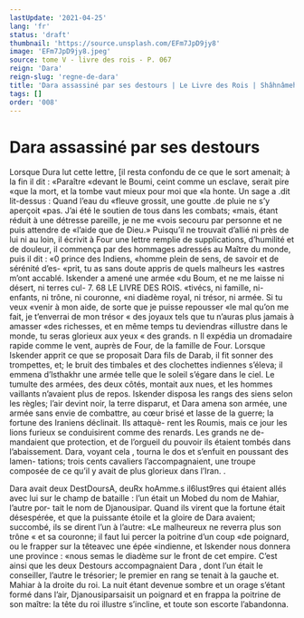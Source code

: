 ```yaml
---
lastUpdate: '2021-04-25'
lang: 'fr'
status: 'draft'
thumbnail: 'https://source.unsplash.com/EFm7JpD9jy8'
image: 'EFm7JpD9jy8.jpeg'
source: tome V - livre des rois - P. 067
reign: 'Dara'
reign-slug: 'regne-de-dara'
title: 'Dara assassiné par ses destours | Le Livre des Rois | Shâhnâmeh'
tags: []
order: '008'
---
```


# Dara assassiné par ses destours

Lorsque Dura lut cette lettre, [il resta confondu de ce que le sort amenait; à la fin il dit : «Paraître «devant le Boumi, ceint comme un esclave, serait pire «que la mort, et la tombe vaut mieux pour moi que «la honte. Un sage a .dit lit-dessus : Quand l’eau du «fleuve grossit, une goutte .de pluie ne s’y aperçoit
«pas. J’ai été le soutien de tous dans les combats;
«mais, étant réduit à une détresse pareille, je ne me
«vois secouru par personne et ne puis attendre de «l’aide que de Dieu.» Puisqu’il ne trouvait d’allié ni
près de lui ni au loin, il écrivit à Four une lettre
remplie de supplications, d’humilité et de douleur,
il commença par des hommages adressés au Maître
du monde, puis il dit : «0 prince des Indiens, «homme plein de sens, de savoir et de sérénité d’es-
«prit, tu as sans doute appris de quels malheurs les «astres m’ont accablé. Iskender a amené une armée
«du Boum, et ne me laisse ni désert, ni terres cul- 7.
68 LE LIVRE DES ROIS.
«tivécs, ni famille, ni- enfants, ni trône, ni couronne,
«ni diadème royal, ni trésor, ni armée. Si tu veux «venir à mon aide, de sorte que je puisse repousser «le mal qu’on me fait, je t’enverrai de mon trésor
« des joyaux tels que tu n’auras plus jamais à amasser
«des richesses, et en même temps tu deviendras «illustre dans le monde, tu seras glorieux aux yeux « des grands. n Il expédia un dromadaire rapide comme le vent, auprès de Four, de la famille de Four.
Lorsque Iskender apprit ce que se proposait Dara fils de Darab, il fit sonner des trompettes, et; le bruit des timbales et des clochettes indiennes s’éleva; il emmena d’lsthakhr une armée telle que le soleil s’égare dans le ciel. Le tumulte des armées, des deux
côtés, montait aux nues, et les hommes vaillants n’avaient plus de repos. Iskender disposa les rangs
des siens selon les règles; l’air devint noir, la terre disparut, et Dara amena son armée, une armée sans envie de combattre, au cœur brisé et lasse de la guerre; la fortune des Iraniens déclinait. Ils attaquè- rent les Roumis, mais ce jour les lions furieux se conduisirent comme des renards. Les grands ne de- mandaient que protection, et de l’orgueil du pouvoir
ils étaient tombés dans l’abaissement. Dara, voyant
cela , tourna le dos et s’enfuit en poussant des lamen- tations; trois cents cavaliers l’accompagnaient, une troupe composée de ce qu’il y avait de plus glorieux
dans l’Iran. .

Dara avait deux DestDoursA, deuRx hoAmme.s il6lust9res qui étaient allés avec lui sur le champ de bataille :
l’un était un Mobed du nom de Mahiar, l’autre por-
tait le nom de Djanousipar. Quand ils virent que la fortune était désespérée, et que la puissante étoile et
la gloire de Dara avaient; succombé, ils se dirent l’un
à l’autre: «Le malheureux ne reverra plus son trône
« et sa couronne; il faut lui percer la poitrine d’un coup «de poignard, ou le frapper sur la têteavec une épée
«indienne, et Iskender nous donnera une province : «nous semas le diadème sur le front de cet empire. C’est ainsi que les deux Destours accompagnaient
Dara , dont l’un était le conseiller, l’autre le trésorier;
le premier en rang se tenait à la gauche et. Mahiar à la droite du roi. La nuit étant devenue sombre et un orage s’étant formé dans l’air, Djanousiparsaisit
un poignard et en frappa la poitrine de son maître: la tête du roi illustre s’incline, et toute son escorte l’abandonna.
